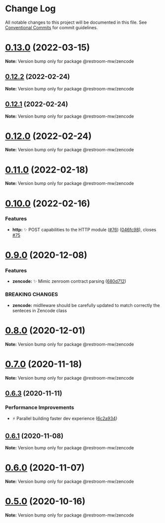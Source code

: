 # Change Log

All notable changes to this project will be documented in this file.
See [Conventional Commits](https://conventionalcommits.org) for commit guidelines.

# [0.13.0](https://github.com/dyne/restroom-mw/compare/v0.12.2...v0.13.0) (2022-03-15)

**Note:** Version bump only for package @restroom-mw/zencode





## [0.12.2](https://github.com/dyne/restroom-mw/compare/v0.12.1...v0.12.2) (2022-02-24)

**Note:** Version bump only for package @restroom-mw/zencode





## [0.12.1](https://github.com/dyne/restroom-mw/compare/v0.12.0...v0.12.1) (2022-02-24)

**Note:** Version bump only for package @restroom-mw/zencode





# [0.12.0](https://github.com/dyne/restroom-mw/compare/v0.11.0...v0.12.0) (2022-02-24)

**Note:** Version bump only for package @restroom-mw/zencode





# [0.11.0](https://github.com/dyne/restroom-mw/compare/v0.10.0...v0.11.0) (2022-02-18)

**Note:** Version bump only for package @restroom-mw/zencode





# [0.10.0](https://github.com/dyne/restroom-mw/compare/v0.9.2...v0.10.0) (2022-02-16)


### Features

* **http:** ✨  POST capabilities to the HTTP module ([#76](https://github.com/dyne/restroom-mw/issues/76)) ([046fc98](https://github.com/dyne/restroom-mw/commit/046fc98f0bf049c85ec59a4727349247d583cdb4)), closes [#75](https://github.com/dyne/restroom-mw/issues/75)





# [0.9.0](https://github.com/dyne/restroom-mw/compare/v0.8.1...v0.9.0) (2020-12-08)


### Features

* **zencode:** ✨  Mimic zenroom contract parsing ([680d712](https://github.com/dyne/restroom-mw/commit/680d71205cc1486fa05f12f637eceaadf0cb79c6))


### BREAKING CHANGES

* **zencode:** midlleware should be carefully updated to match correctly the senteces in Zencode class





# [0.8.0](https://github.com/dyne/restroom-mw/compare/v0.7.1...v0.8.0) (2020-12-01)

**Note:** Version bump only for package @restroom-mw/zencode





# [0.7.0](https://github.com/dyne/restroom-mw/compare/v0.6.3...v0.7.0) (2020-11-18)

**Note:** Version bump only for package @restroom-mw/zencode





## [0.6.3](https://github.com/dyne/restroom-mw/compare/v0.6.2...v0.6.3) (2020-11-11)


### Performance Improvements

* ⚡️  Parallel building faster dev experience ([6c2a934](https://github.com/dyne/restroom-mw/commit/6c2a934aba83fc88c888078f183105d0531243fe))





## [0.6.1](https://github.com/dyne/restroom-mw/compare/v0.6.0...v0.6.1) (2020-11-08)

**Note:** Version bump only for package @restroom-mw/zencode





# [0.6.0](https://github.com/dyne/restroom-mw/compare/v0.5.0...v0.6.0) (2020-11-07)

**Note:** Version bump only for package @restroom-mw/zencode





# [0.5.0](https://github.com/dyne/restroom-mw/compare/v0.4.5...v0.5.0) (2020-10-16)

**Note:** Version bump only for package @restroom-mw/zencode
